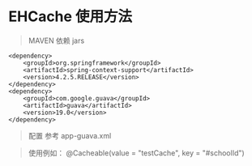 

# EHCache 使用方法

> MAVEN 依赖 jars

```
<dependency>
    <groupId>org.springframework</groupId>
    <artifactId>spring-context-support</artifactId>
    <version>4.2.5.RELEASE</version>
</dependency>
<dependency>
	<groupId>com.google.guava</groupId>
	<artifactId>guava</artifactId>
	<version>19.0</version>
</dependency>
```


> 配置 参考 app-guava.xml

> 使用例如： @Cacheable(value = "testCache", key = "#schoolId")

